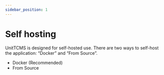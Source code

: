 ```yaml
---
sidebar_position: 1
---
```


# Self hosting

UnitTCMS is designed for self-hosted use. There are two ways to self-host the application: “Docker” and “From Source”.

- Docker (Recommended)
- From Source
